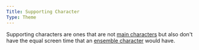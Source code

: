 ```yaml
---
Title: Supporting Character
Type: Theme
---
```


Supporting characters are ones that are not [main characters](/t/main-character/) but also don't have the equal screen time that an [ensemble character](/t/ensemble-character/) would have.

